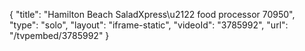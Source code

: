 {
    "title": "Hamilton Beach SaladXpress\u2122 food processor 70950",
    "type": "solo",
    "layout": "iframe-static",
    "videoId": "3785992",
    "url": "\/tvpembed\/3785992"
}